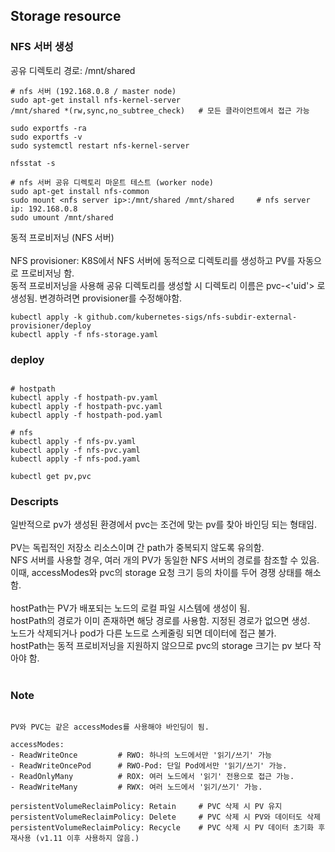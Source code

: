 ## Storage resource

### NFS 서버 생성
공유 디렉토리 경로: /mnt/shared <br>

```shell
# nfs 서버 (192.168.0.8 / master node)
sudo apt-get install nfs-kernel-server
/mnt/shared *(rw,sync,no_subtree_check)   # 모든 클라이언트에서 접근 가능

sudo exportfs -ra
sudo exportfs -v
sudo systemctl restart nfs-kernel-server

nfsstat -s

# nfs 서버 공유 디렉토리 마운트 테스트 (worker node)
sudo apt-get install nfs-common
sudo mount <nfs server ip>:/mnt/shared /mnt/shared     # nfs server ip: 192.168.0.8
sudo umount /mnt/shared
```

동적 프로비저닝 (NFS 서버)<br>
<br>
NFS provisioner: K8S에서 NFS 서버에 동적으로 디렉토리를 생성하고 PV를 자동으로 프로비저닝 함.<br>
동적 프로비저닝을 사용해 공유 디렉토리를 생성할 시 디렉토리 이름은 pvc-<'uid'> 로 생성됨. 변경하려면 provisioner를 수정해야함.<br>

```shell
kubectl apply -k github.com/kubernetes-sigs/nfs-subdir-external-provisioner/deploy
kubectl apply -f nfs-storage.yaml
```

### deploy
```shell

# hostpath
kubectl apply -f hostpath-pv.yaml
kubectl apply -f hostpath-pvc.yaml
kubectl apply -f hostpath-pod.yaml

# nfs
kubectl apply -f nfs-pv.yaml
kubectl apply -f nfs-pvc.yaml
kubectl apply -f nfs-pod.yaml

kubectl get pv,pvc

```

### Descripts

일반적으로 pv가 생성된 환경에서 pvc는 조건에 맞는 pv를 찾아 바인딩 되는 형태임.<br>
<br>
PV는 독립적인 저장소 리소스이며 간 path가 중복되지 않도록 유의함.<br>
NFS 서버를 사용할 경우, 여러 개의 PV가 동일한 NFS 서버의 경로를 참조할 수 있음.<br>
이때, accessModes와 pvc의 storage 요청 크기 등의 차이를 두어 경쟁 상태를 해소함.<br>
<br>
hostPath는 PV가 배포되는 노드의 로컬 파일 시스템에 생성이 됨.<br>
hostPath의 경로가 이미 존재하면 해당 경로를 사용함. 지정된 경로가 없으면 생성.<br>
노드가 삭제되거나 pod가 다른 노드로 스케줄링 되면 데이터에 접근 불가.<br>
hostPath는 동적 프로비저닝을 지원하지 않으므로 pvc의 storage 크기는 pv 보다 작아야 함.<br>
<br>

### Note

```shell

PV와 PVC는 같은 accessModes를 사용해야 바인딩이 됨.

accessModes:
- ReadWriteOnce         # RWO: 하나의 노드에서만 '읽기/쓰기' 가능
- ReadWriteOncePod      # RWO-Pod: 단일 Pod에서만 '읽기/쓰기' 가능.
- ReadOnlyMany          # ROX: 여러 노드에서 '읽기' 전용으로 접근 가능.
- ReadWriteMany         # RWX: 여러 노드에서 '읽기/쓰기' 가능.

persistentVolumeReclaimPolicy: Retain     # PVC 삭제 시 PV 유지
persistentVolumeReclaimPolicy: Delete     # PVC 삭제 시 PV와 데이터도 삭제
persistentVolumeReclaimPolicy: Recycle    # PVC 삭제 시 PV 데이터 초기화 후 재사용 (v1.11 이후 사용하지 않음.)

```

